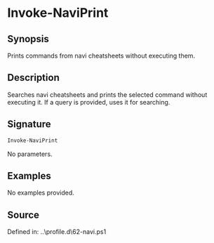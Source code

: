 # Invoke-NaviPrint

## Synopsis

Prints commands from navi cheatsheets without executing them.

## Description

Searches navi cheatsheets and prints the selected command without executing it. If a query is provided, uses it for searching.

## Signature

```powershell
Invoke-NaviPrint
```

No parameters.

## Examples

No examples provided.

## Source

Defined in: ..\profile.d\62-navi.ps1
